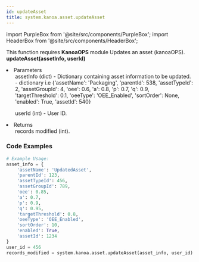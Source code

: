 ```yaml
---
id: updateAsset
title: system.kanoa.asset.updateAsset
---
```


import PurpleBox from '@site/src/components/PurpleBox';
import HeaderBox from '@site/src/components/HeaderBox';

<PurpleBox>This function requires <b>KanoaOPS</b> module</PurpleBox>
<HeaderBox header="Description">Updates an asset (kanoaOPS).</HeaderBox>
<HeaderBox header="Syntax">
    <b>updateAsset(assetInfo, userId)</b>
    <li> Parameters <br />
        <ul>assetInfo (dict) - Dictionary containing asset information to be updated.<br />
           - dictionary i.e &#123;'assetName': 'Packaging', 'parentId': 538, 'assetTypeId': 2, 'assetGroupId': 4, 'oee': 0.6, 'a': 0.8, 'p': 0.7, 'q': 0.9, 'targetThreshold': 0.1, 'oeeType': 'OEE_Enabled', 'sortOrder': None, 'enabled': True, 'assetId': 540}<br />
        </ul>
        <ul>userId (int) - User ID.</ul>
    </li>
    <li> Returns <br />
        <ul>records modified (int).</ul>
    </li>
</HeaderBox>

### Code Examples

```python
# Example Usage:
asset_info = {
    'assetName': 'UpdatedAsset',
    'parentId': 123,
    'assetTypeId': 456,
    'assetGroupId': 789,
    'oee': 0.85,
    'a': 0.7,
    'p': 0.9,
    'q': 0.95,
    'targetThreshold': 0.8,
    'oeeType': 'OEE_Enabled',
    'sortOrder': 10,
    'enabled': True,
    'assetId': 1234
}
user_id = 456
records_modified = system.kanoa.asset.updateAsset(asset_info, user_id)

